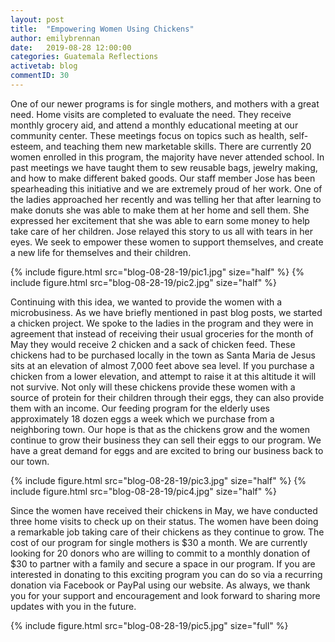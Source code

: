 ```yaml
---
layout: post
title:  "Empowering Women Using Chickens"
author: emilybrennan
date:   2019-08-28 12:00:00
categories: Guatemala Reflections
activetab: blog
commentID: 30
---
```


One of our newer programs is for single mothers, and mothers with a great need. Home visits are completed to evaluate the need.  They receive monthly grocery aid, and attend a monthly educational meeting at our community center. These meetings focus on topics such as health, self-esteem, and teaching them new marketable skills. There are currently 20 women enrolled in this program, the majority have never attended school. In past meetings we have taught them to sew reusable bags, jewelry making, and how to make different baked goods. Our staff member Jose has been spearheading this initiative and we are extremely proud of her work. One of the ladies approached her recently and was telling her that after learning to make donuts she was able to make them at her home and sell them. She expressed her excitement that she was able to earn some money to help take care of her children. Jose relayed this story to us all with tears in her eyes. We seek to empower these women to support themselves, and create a new life for themselves and their children.

{% include figure.html src="blog-08-28-19/pic1.jpg" size="half" %}
{% include figure.html src="blog-08-28-19/pic2.jpg" size="half" %}

Continuing with this idea, we wanted to provide the women with a microbusiness. As we have briefly mentioned in past blog posts, we started a chicken project. We spoke to the ladies in the program and they were in agreement that instead of receiving their usual groceries for the month of May they would receive 2 chicken and a sack of chicken feed. These chickens had to be purchased locally in the town as Santa Maria de Jesus sits at an elevation of almost 7,000 feet above sea level. If you purchase a chicken from a lower elevation, and attempt to raise it at this altitude it will not survive. Not only will these chickens provide these women with a source of protein for their children through their eggs, they can also provide them with an income. Our feeding program for the elderly uses approximately 18 dozen eggs a week which we purchase from a neighboring town. Our hope is that as the chickens grow and the women continue to grow their business they can sell their eggs to our program. We have a great demand for eggs and are excited to bring our business back to our town.

{% include figure.html src="blog-08-28-19/pic3.jpg" size="half" %}
{% include figure.html src="blog-08-28-19/pic4.jpg" size="half" %}

Since the women have received their chickens in May, we have conducted three home visits to check up on their status. The women have been doing a remarkable job taking care of their chickens as they continue to grow. The cost of our program for single mothers is $30 a month. We are currently looking for 20 donors who are willing to commit to a monthly donation of $30 to partner with a family and secure a space in our program. If you are interested in donating to this exciting program you can do so via a recurring donation via Facebook or PayPal using our website. As always, we thank you for your support and encouragement and look forward to sharing more updates with you in the future. 

{% include figure.html src="blog-08-28-19/pic5.jpg" size="full" %}

